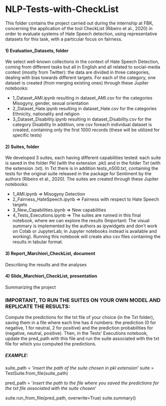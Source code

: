 # NLP-Tests-with-CheckList

This folder contains the project carried out during the internship at FBK, concerning the application of the tool CheckList (Ribeiro et al., 2020) in order to evaluate systems of Hate Speech detection, using representative datasets for this task, with a particular focus on fairness.  

#### 1) Evaluation_Datasets, folder 
We select well-known collections in the context of Hate Speech Detection, coming from different tasks but all in English and all related to social-media context (mostly from Twitter): the data are divided in three categories, dealing with bias towards different targets. For each of the category, one dataset is created (from merging existing ones) through these Jupiter notebooks:
- 1_Dataset_AMI.ipynb resulting in dataset_AMI.csv for the categories Misogyny, gender, sexual orientation
- 2_Dataset_Hate.ipynb resulting in dataset_Hate.csv for the categories Ethnicity, nationality and religion
- 3_Dataset_Disability.ipynb resulting in dataset_Disability.csv for the category Disability 
In addition, one csv foreach individual dataset is created, containing only the first 1000 records (these will be utilized for specific tests)

#### 2) Suites, folder
We developed 3 suites, each having different capabilities tested: each suite is saved in the folder Pkl (with the extension .pkl) and in the folder Txt (with the extension .txt). In Txt there is in addition tests_n500.txt, containing the tests for the original suite released in the package for Sentiment by the authors (Ribeiro et al., 2020). 
The suites are created through these Jupiter notebooks:
- 1_AMI.ipynb => Misogyny Detection
- 2_Fairness_HateSpeech.ipynb => Fairness with respect to Hate Speech targets
- 3_New_Capabilities.ipynb => New capabilities 
- 4_Tests_Executions.ipynb => The suites are runned in this final notebook, where we can explore the results (Important: The visual summary is implemented by the authors as ipywidgets and don't work on Colab or JupyterLab; in Jupyter notebooks instead is available and working). Running this notebook will create also csv files containing the results in tabular format. 

#### 3) Report_Marchiori_CheckList, document 
Describing the results and the analyses 

#### 4) Slide_Marchiori_CheckList, presentation 
Summarizing the project 

### IMPORTANT, TO RUN THE SUITES ON YOUR OWN MODEL AND REPLICATE THE RESULTS:
Compute the predictions for the txt file of your choice (in the Txt folder), saving them in a file where each line has 4 numbers: the prediction (0 for negative, 1 for neutral, 2 for positive) and the prediction probabilities for (negative, neutral, positive).
Then, in the Tests' Executions notebook, update the pred_path with this file and run the suite associated with the txt file for which you computed the predictions.

##### EXAMPLE: 
suite_path = '*insert the path of the suite chosen in pkl extension*'
suite = TestSuite.from_file(suite_path)

pred_path = '*insert the path to the file where you saved the predictions for the txt file associated with the suite chosen*'

suite.run_from_file(pred_path, overwrite=True)
suite.summary()



